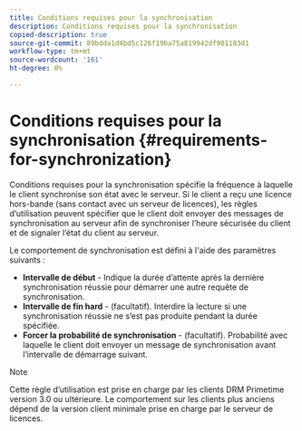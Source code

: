 ```yaml
---
title: Conditions requises pour la synchronisation
description: Conditions requises pour la synchronisation
copied-description: true
source-git-commit: 89bdda1d4bd5c126f19ba75a819942df901183d1
workflow-type: tm+mt
source-wordcount: '161'
ht-degree: 0%

---
```



# Conditions requises pour la synchronisation {#requirements-for-synchronization}

Conditions requises pour la synchronisation spécifie la fréquence à laquelle le client synchronise son état avec le serveur. Si le client a reçu une licence hors-bande (sans contact avec un serveur de licences), les règles d’utilisation peuvent spécifier que le client doit envoyer des messages de synchronisation au serveur afin de synchroniser l’heure sécurisée du client et de signaler l’état du client au serveur.

Le comportement de synchronisation est défini à l&#39;aide des paramètres suivants :

* **Intervalle de début** - Indique la durée d’attente après la dernière synchronisation réussie pour démarrer une autre requête de synchronisation.
* **Intervalle de fin hard** - (facultatif). Interdire la lecture si une synchronisation réussie ne s’est pas produite pendant la durée spécifiée.
* **Forcer la probabilité de synchronisation** - (facultatif). Probabilité avec laquelle le client doit envoyer un message de synchronisation avant l’intervalle de démarrage suivant.

>[!NOTE]
>
>Cette règle d’utilisation est prise en charge par les clients DRM Primetime version 3.0 ou ultérieure. Le comportement sur les clients plus anciens dépend de la version client minimale prise en charge par le serveur de licences.

